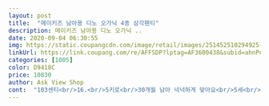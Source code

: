```yaml
---
layout: post 
title:  "메이키즈 남아용 디노 오가닉 4종 삼각팬티" 
description: 메이키즈 남아용 디노 오가닉 ..
date: 2020-09-04 06:30:55 
img: https://static.coupangcdn.com/image/retail/images/251452510294925-39047845-38a1-4292-b77b-196ff9b3c3be.jpg 
linkUrl: https://link.coupang.com/re/AFFSDP?lptag=AF3600438&subid=ahnPublicAsk&pageKey=1214911948&itemId=2204503899&vendorItemId=70202360570&traceid=V0-113-ffd755d3aff5c944 
categories: [1005] 
color: D9418C 
price: 10830 
author: Ask View Shop 
cont:  "103센티<br/>16.<br/>5키로<br/>30개월 남아 넉넉하게 맞아요<br/>5세<br/>공룡이랑 중장비 팬티덕에 성공 했어요 ^^<br/>넉넉하고 조이지도 흘러내리지도 않아요.<br/><br/>배변훈련 성공 !!!!<br/>소재도 좋고 귀여워요<br/>싸고 귀여워요.<br/><br/>애들 팬티 인터넷으로는 처음이라 걱정했는데 괜찮네요.<br/><br/>팬티 작아져서 주문했어요.<br/><br/>" 
---
```

